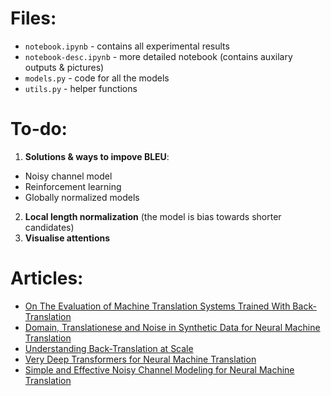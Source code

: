 # Files:
- ``notebook.ipynb`` - contains all experimental results
- ``notebook-desc.ipynb`` - more detailed notebook (contains auxilary outputs & pictures)
- ``models.py`` - code for all the models 
- ``utils.py`` - helper functions

# To-do:

1. __Solutions & ways to impove BLEU__:
- Noisy channel model
- Reinforcement learning
- Globally normalized models
2. __Local length normalization__ (the model is bias towards shorter candidates)
3. __Visualise attentions__


# Articles:

- [On The Evaluation of Machine Translation Systems Trained With Back-Translation](https://arxiv.org/pdf/1908.05204.pdf)
- [Domain, Translationese and Noise in Synthetic Data for Neural Machine Translation](https://arxiv.org/pdf/1911.03362.pdf)
- [Understanding Back-Translation at Scale](https://arxiv.org/abs/1808.09381)
- [Very Deep Transformers for Neural Machine Translation](https://arxiv.org/abs/2008.07772)
- [Simple and Effective Noisy Channel Modeling for Neural Machine Translation](https://arxiv.org/pdf/1908.05731.pdf)
